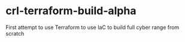 # crl-terraform-build-alpha
First attempt to use Terraform to use IaC to build full cyber range from scratch
